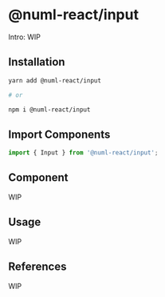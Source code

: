 # @numl-react/input

Intro: WIP

## Installation

```sh
yarn add @numl-react/input

# or

npm i @numl-react/input
```

## Import Components

```jsx
import { Input } from '@numl-react/input';
```

## Component

WIP

## Usage

WIP

## References

WIP

